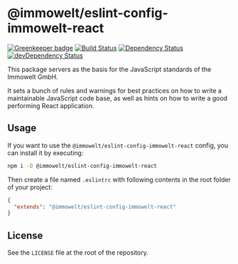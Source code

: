 # @immowelt/eslint-config-immowelt-react

[![Greenkeeper badge](https://badges.greenkeeper.io/ImmoweltHH/eslint-config-immowelt-react.svg)](https://greenkeeper.io/)
[![Build Status](https://travis-ci.org/ImmoweltHH/eslint-config-immowelt-react.svg?branch=master)](https://travis-ci.org/ImmoweltHH/eslint-config-immowelt-react)
[![Dependency Status](https://david-dm.org/ImmoweltHH/eslint-config-immowelt-react.svg)](https://david-dm.org/ImmoweltHH/eslint-config-immowelt-react)
[![devDependency Status](https://david-dm.org/ImmoweltHH/eslint-config-immowelt-react/dev-status.svg)](https://david-dm.org/ImmoweltHH/eslint-config-immowelt-react#info=devDependencies&view=table)

This package servers as the basis for the JavaScript standards of the Immowelt GmbH.

It sets a bunch of rules and warnings for best practices on how to write a maintainable JavaScript code base, as well as hints on how to write a good performing React application.

## Usage
If you want to use the `@immowelt/eslint-config-immowelt-react` config, you can install it by executing:
```bash
npm i -D @immowelt/eslint-config-immowelt-react
```

Then create a file named `.eslintrc` with following contents in the root folder of your project:

```json
{
  "extends": "@immowelt/eslint-config-immowelt-react"
}
```

## License
See the `LICENSE` file at the root of the repository.
